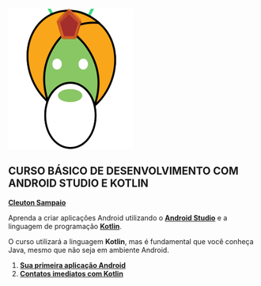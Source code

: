 ![](../images/androidapps.guru.logo.png)

## CURSO BÁSICO DE DESENVOLVIMENTO COM ANDROID STUDIO E KOTLIN

[**Cleuton Sampaio**](https://github.com/cleuton)

Aprenda a criar aplicações Android utilizando o [**Android Studio**](https://developer.android.com/studio/) e a linguagem de programação [**Kotlin**](https://kotlinlang.org/).

O curso utilizará a linguagem **Kotlin**, mas é fundamental que você conheça Java, mesmo que não seja em ambiente Android. 

1. [**Sua primeira aplicação Android**](./licao1)
2. [**Contatos imediatos com Kotlin**](./licao2)